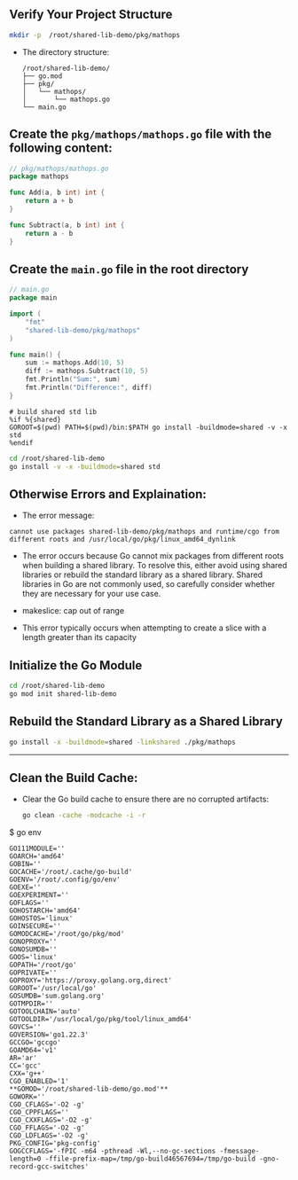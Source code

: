 ## **Verify Your Project Structure**

```bash
mkdir -p  /root/shared-lib-demo/pkg/mathops
```

- The directory structure:
  ```
  /root/shared-lib-demo/
  ├── go.mod
  ├── pkg/
  │   └── mathops/
  │       └── mathops.go
  └── main.go
  ```




## Create the `pkg/mathops/mathops.go` file with the following content:

```go
// pkg/mathops/mathops.go
package mathops

func Add(a, b int) int {
    return a + b
}

func Subtract(a, b int) int {
    return a - b
}
```


## Create the `main.go` file in the root directory

```go
// main.go
package main

import (
    "fmt"
    "shared-lib-demo/pkg/mathops"
)

func main() {
    sum := mathops.Add(10, 5)
    diff := mathops.Subtract(10, 5)
    fmt.Println("Sum:", sum)
    fmt.Println("Difference:", diff)
}
```
```
# build shared std lib
%if %{shared}
GOROOT=$(pwd) PATH=$(pwd)/bin:$PATH go install -buildmode=shared -v -x std
%endif
```

```bash
cd /root/shared-lib-demo
go install -v -x -buildmode=shared std
```
## Otherwise Errors and Explaination:
- The error message:
```
cannot use packages shared-lib-demo/pkg/mathops and runtime/cgo from different roots and /usr/local/go/pkg/linux_amd64_dynlink
```
- The error occurs because Go cannot mix packages from different roots when building a shared library. To resolve this, either avoid using shared libraries or rebuild the standard library as a shared library. Shared libraries in Go are not commonly used, so carefully consider whether they are necessary for your use case.

- makeslice: cap out of range
- This error typically occurs when attempting to create a slice with a length greater than its capacity

## **Initialize the Go Module**
```bash
cd /root/shared-lib-demo
go mod init shared-lib-demo
```

     
## **Rebuild the Standard Library as a Shared Library**     
```bash
go install -x -buildmode=shared -linkshared ./pkg/mathops
```
---
     
## **Clean the Build Cache**:
   - Clear the Go build cache to ensure there are no corrupted artifacts:
     ```bash
     go clean -cache -modcache -i -r
     ```
$ go env
```
GO111MODULE=''
GOARCH='amd64'
GOBIN=''
GOCACHE='/root/.cache/go-build'
GOENV='/root/.config/go/env'
GOEXE=''
GOEXPERIMENT=''
GOFLAGS=''
GOHOSTARCH='amd64'
GOHOSTOS='linux'
GOINSECURE=''
GOMODCACHE='/root/go/pkg/mod'
GONOPROXY=''
GONOSUMDB=''
GOOS='linux'
GOPATH='/root/go'
GOPRIVATE=''
GOPROXY='https://proxy.golang.org,direct'
GOROOT='/usr/local/go'
GOSUMDB='sum.golang.org'
GOTMPDIR=''
GOTOOLCHAIN='auto'
GOTOOLDIR='/usr/local/go/pkg/tool/linux_amd64'
GOVCS=''
GOVERSION='go1.22.3'
GCCGO='gccgo'
GOAMD64='v1'
AR='ar'
CC='gcc'
CXX='g++'
CGO_ENABLED='1'
**GOMOD='/root/shared-lib-demo/go.mod'**
GOWORK=''
CGO_CFLAGS='-O2 -g'
CGO_CPPFLAGS=''
CGO_CXXFLAGS='-O2 -g'
CGO_FFLAGS='-O2 -g'
CGO_LDFLAGS='-O2 -g'
PKG_CONFIG='pkg-config'
GOGCCFLAGS='-fPIC -m64 -pthread -Wl,--no-gc-sections -fmessage-length=0 -ffile-prefix-map=/tmp/go-build46567694=/tmp/go-build -gno-record-gcc-switches'

```
